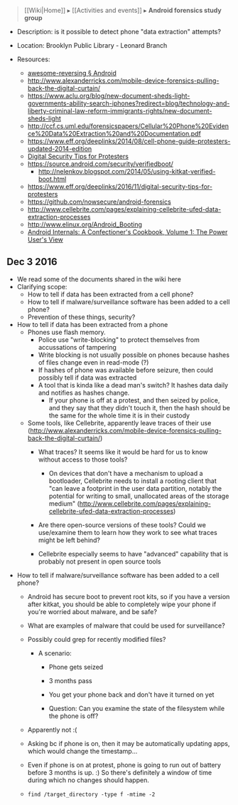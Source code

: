 > [[Wiki|Home]] ▸ [[Activities and events]] ▸ **Android forensics study group**

* Description: is it possible to detect phone "data extraction" attempts?

* Location: Brooklyn Public Library - Leonard Branch

* Resources: 
    * [awesome-reversing § Android](https://github.com/tylerph3/awesome-reversing#android)
    * http://www.alexanderricks.com/mobile-device-forensics-pulling-back-the-digital-curtain/
    * https://www.aclu.org/blog/new-document-sheds-light-governments-ability-search-iphones?redirect=blog/technology-and-liberty-criminal-law-reform-immigrants-rights/new-document-sheds-light
    * http://ccf.cs.uml.edu/forensicspapers/Cellular%20Phone%20Evidence%20Data%20Extraction%20and%20Documentation.pdf
    * https://www.eff.org/deeplinks/2014/08/cell-phone-guide-protesters-updated-2014-edition
    * [Digital Security Tips for Protesters](https://www.eff.org/es/node/93839)
    * https://source.android.com/security/verifiedboot/
        * http://nelenkov.blogspot.com/2014/05/using-kitkat-verified-boot.html
    * https://www.eff.org/deeplinks/2016/11/digital-security-tips-for-protesters
    * https://github.com/nowsecure/android-forensics
    * http://www.cellebrite.com/pages/explaining-cellebrite-ufed-data-extraction-processes
    * http://www.elinux.org/Android_Booting
    * [Android Internals: A Confectioner's Cookbook, Volume 1: The Power User's View](https://web.archive.org/web/20170313221824/http://newandroidbook.com/AIvI-M-RL1.pdf)

## Dec 3 2016

 * We read some of the documents shared in the wiki here
 * Clarifying scope: 
   * How to tell if data has been extracted from a cell phone?
   * How to tell if malware/surveillance software has been added to a cell phone?
   * Prevention of these things, security? 
 * How to tell if data has been extracted from a phone
   * Phones use flash memory.
     * Police use "write-blocking" to protect themselves from accussations of tampering
     * Write blocking is not usually possible on phones because hashes of files change even in read-mode (?)
     * If hashes of phone was available before seizure, then could possibly tell if data was extracted
     * A tool that is kinda like a dead man's switch? It hashes data daily and notifies as hashes change.
       * If your phone is off at a protest, and then seized by police, and they say that they didn't touch it, then the hash should be the same for the whole time it is in their custody
   * Some tools, like Cellebrite, apparently leave traces of their use (http://www.alexanderricks.com/mobile-device-forensics-pulling-back-the-digital-curtain/)
     * What traces? It seems like it would be hard for us to know without access to those tools?

         * On devices that don't have a mechanism to upload a bootloader, Cellebrite needs to install a rooting client that "can leave a footprint in the user data partition, notably the potential for writing to small, unallocated areas of the storage medium" (http://www.cellebrite.com/pages/explaining-cellebrite-ufed-data-extraction-processes)

     * Are there open-source versions of these tools? Could we use/examine them to learn how they work to see what traces might be left behind?
     * Cellebrite especially seems to have "advanced" capability that is probably not present in open source tools
 * How to tell if malware/surveillance software has been added to a cell phone?
   * Android has secure boot to prevent root kits, so if you have a version after kitkat, you should be able to completely wipe your phone if you're worried about malware, and be safe?
   * What are examples of malware that could be used for surveillance?
   * Possibly could grep for recently modified files? 
     * A scenario: 

         * Phone gets seized

         * 3 months pass

         * You get your phone back and don't have it turned on yet

         * Question: Can you examine the state of the filesystem while the phone is off?

    * Apparently not :(

    * Asking bc if phone is on, then it may be automatically updating apps, which would change the timestamp...

    * Even if phone is on at protest, phone is going to run out of battery before 3 months is up. :) So there's definitely a window of time during which no changes should happen.

    * `find /target_directory -type f -mtime -2`